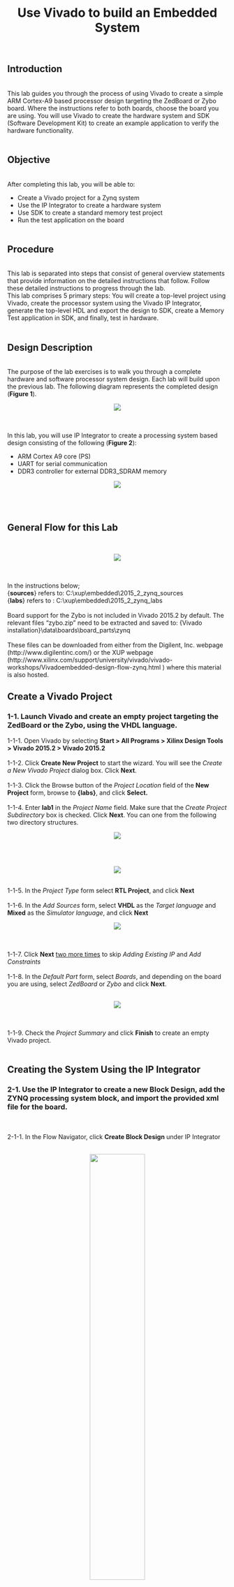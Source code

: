 <h1 align="center">Use Vivado to build an Embedded System </h1><br>	
<h2>Introduction</h2><br>
This lab guides you through the process of using Vivado to create a simple ARM Cortex-A9 based processor design targeting the ZedBoard or Zybo board. Where the instructions refer to both boards, choose the board you are using. You will use Vivado to create the hardware system and SDK (Software Development Kit) to create an example application to verify the hardware functionality.<br><br>
<h2>Objective</h2><br>
After completing this lab, you will be able to:<br>

* Create a Vivado project for a Zynq system
* Use the IP Integrator to create a hardware system 
* Use SDK to create a standard memory test project
* Run the test application on the board 
<br><br>
<h2>Procedure</h2><br>
This lab is separated into steps that consist of general overview statements that provide information on the detailed instructions that follow. Follow these detailed instructions to progress through the lab. <br>
This lab comprises 5 primary steps: You will create a top-level project using Vivado, create the processor system using the Vivado IP Integrator, generate the top-level HDL and export the design to SDK, create a Memory Test application in SDK, and finally, test in hardware.
<br><br>
<h2>Design Description </h2><br>
The purpose of the lab exercises is to walk you through a complete hardware and software processor system design. Each lab will build upon the previous lab. The following diagram represents the completed design (<b>Figure 1</b>).
<p align="center">
 <img src="https://user-images.githubusercontent.com/13907836/51589414-c2e40b80-1e9b-11e9-9017-2b9bfb682ed7.PNG">
</p><br><br>
In this lab, you will use IP Integrator to create a processing system based design consisting of the following (<b>Figure 2</b>):<br>

* ARM Cortex A9 core (PS) 
* UART for serial communication 
* DDR3 controller for external DDR3_SDRAM memory 

<p align="center">
 <img src="https://user-images.githubusercontent.com/13907836/51589335-82848d80-1e9b-11e9-9e6c-e366ead00be8.PNG">
</p><br><br>

<h2>General Flow for this Lab</h2><br>
<p align="center">
 <img src="https://user-images.githubusercontent.com/13907836/51589562-46056180-1e9c-11e9-9ebc-47da8a1af069.PNG">
</p><br><br>
In the instructions below;<br> 
{<b>sources</b>} refers to: C:\xup\embedded\2015_2_zynq_sources <br>
{<b>labs</b>} refers to : C:\xup\embedded\2015_2_zynq_labs <br><br>
Board support for the Zybo is not included in Vivado 2015.2 by default. The relevant files “zybo.zip” need to be extracted and saved to: {Vivado installation}\data\boards\board_parts\zynq<br><br>
These files can be downloaded from either from the Digilent, Inc. webpage (http://www.digilentinc.com/) or the XUP webpage (http://www.xilinx.com/support/university/vivado/vivado-workshops/Vivadoembedded-design-flow-zynq.html ) where this material is also hosted. 

<h2>Create a Vivado Project</h2>
<h3>1-1. Launch Vivado and create an empty project targeting the ZedBoard or the Zybo, using the VHDL language.</h3>
1-1-1. Open Vivado by selecting <b>Start > All Programs > Xilinx Design Tools > Vivado 2015.2 > Vivado 2015.2</b><br><br>
1-1-2. Click <b>Create New Project</b> to start the wizard. You will see the <i>Create a New Vivado Project</i> dialog box. Click <b>Next</b>. <br><br>
1-1-3. Click the Browse button of the <i>Project Location</i> field of the <b>New Project</b> form, browse to <b>{labs}</b>, and click <b>Select.</b> <br><br>
1-1-4. Enter <b>lab1</b> in the <i>Project Name</i> field.  Make sure that the <i>Create Project Subdirectory</i> box is checked.  Click <b>Next</b>. You can one from the following two directory structures. 
<p align="center">
 <img src="https://user-images.githubusercontent.com/13907836/51590651-916d3f00-1e9f-11e9-9711-94a67ab75dc2.PNG">
</p><br><br>
<p align="center">
 <img src="https://user-images.githubusercontent.com/13907836/51590671-a1851e80-1e9f-11e9-8551-b6311aab45a0.PNG">
</p><br>
1-1-5. In the <i>Project Type</i> form select <b>RTL Project</b>, and click <b>Next</b> <br><br>
1-1-6. In the <i>Add Sources</i> form, select <b>VHDL</b> as the <i>Target language</i> and <b>Mixed</b> as the <i>Simulator language</i>, and click <b>Next</b><br>
<p align="center">
 <img src="https://user-images.githubusercontent.com/13907836/51652814-cfbd3980-1f45-11e9-8445-7aca5f3c09d4.jpg">
</p><br><br>
1-1-7. Click <b>Next</b> <u>two more times</u> to skip <i>Adding Existing IP</i> and <i>Add Constraints</i><br><br>
1-1-8. In the <i>Default Part</i> form, select <i>Boards</i>, and depending on the board you are using, select <i>ZedBoard</i> or <i>Zybo</i> and click <b>Next</b>.<br><br>
<p align="center">
 <img src="https://user-images.githubusercontent.com/13907836/51653183-33943200-1f47-11e9-8147-efdf1978daa6.jpg">
</p><br><br>
1-1-9. Check the <i>Project Summary</i> and click <b>Finish</b> to create an empty Vivado project.<br><br>

<h2>Creating the System Using the IP Integrator </h2>
<h3>2-1. Use the IP Integrator to create a new Block Design, add the ZYNQ processing system block, and import the provided xml file for the board.</h3><br><br>
2-1-1. In the Flow Navigator, click <b>Create Block Design</b> under IP Integrator<br><br>
<p align="center">
 <img src="https://user-images.githubusercontent.com/13907836/51653754-b1f1d380-1f49-11e9-891f-634c4d1a6349.jpg" width="50%" height="50%">
</p><br><br>
2-1-2. Enter <b>system</b> for the design name and click <b>OK</b>
<p align="center">
 <img src="https://user-images.githubusercontent.com/13907836/51653990-b23e9e80-1f4a-11e9-8e84-d41d33e9e80e.jpg" width="50%" height="50%">
</p><br><br>
2-1-3. IP from the catalog can be added in different ways. Click the <i>Add IP icon</i> in the block diagram side bar, press Ctrl + I, click the <i>Add IP icon</i> in the empty Diagram workspace, or right-click anywhere in the Diagram workspace and select Add IP.<br><br>
<p align="center">
 <img src="https://user-images.githubusercontent.com/13907836/51654074-0cd7fa80-1f4b-11e9-9e9c-bc1ace71e3fb.jpg" width="50%" height="50%">
</p><br><br>
2-1-4. Once the IP Catalog is open, type “z” into the Search bar, find and double click on <b>ZYNQ7 Processing System</b> entry, or click on the entry and hit the Enter key to add it to the design.
<p align="center">
 <img src="https://user-images.githubusercontent.com/13907836/51654173-7952f980-1f4b-11e9-85dc-d45783ca1363.jpg" width="50%" height="50%">
</p><br><br>
2-1-5. Notice the message at the top of the Diagram window that <i>Designer Assistance</i> available. Click <i>Run Block Automation</i> and select <b>/processing_system7_0</b>
<p align="center">
 <img src="https://user-images.githubusercontent.com/13907836/51654245-c9ca5700-1f4b-11e9-9740-92be12cb0e2d.jpg" width="50%" height="50%">
</p><br><br>
2-1-6. In the <i>Run Block Automation</i> window, leave the default settings, including <i>Apply Board Preset</i> checked, and click <b>OK</b> 
<p align="center">
 <img src="https://user-images.githubusercontent.com/13907836/51654313-23cb1c80-1f4c-11e9-9a41-59610f088f44.jpg" >
</p><br><br>
Once Block Automation has been complete, notice that ports have been automatically added for the DDR and Fixed IO, and some additional ports are now visible. The imported configuration for the Zynq related to the Zybo board has been applied which will now be modified. 
<p align="center">
 <img src="https://user-images.githubusercontent.com/13907836/51654380-7e647880-1f4c-11e9-91db-f41f884aacd2.jpg" >
</p><br><br>
2-1-7. Double-click on the added block to open its <i>Customization</i> window. 
Notice now the <i>Customization</i> window shows selected peripherals (with tick marks). This is the default configuration for the board applied by the block automation. 
<p align="center">
 <img src="https://user-images.githubusercontent.com/13907836/51654422-b23f9e00-1f4c-11e9-9f69-eca2a21ce5f2.jpg" >
</p><br><br>
<h3>2-2. Configure the processing block with just UART 1 peripheral enabled.</h3><br><br>

2-2-1. A block diagram of the Zynq should now be open again, showing various configurable blocks of the Processing System. <br>
At this stage, the designer can click on various configurable blocks (highlighted in green) and change the system configuration.<br> 
Only the UART is required for this lab, so all other peripherals will be deselected.<br><br>

2-2-2. Click on one of the peripherals (in green) in the <i>IOP Peripherals</i> block, or select the <i>MIO Configuration</i> tab on the left to open the configuration form<br><br>

2-2-3. Expand I/O peripherals if necessary, and ensure all the following <i>I/O peripherals are deselected</i> except <i>UART 1.</i><br>
i.e. Remove:<br>
<i>ENET 0</i><br>
<i>USB 0</i> <br>
<i>SD 0</i> <br>
Expand <b>GPIO</b> to deselect <i>GPIO MIO</i> <br>
Expand <b>Memory Interfaces</b> to deselect <i>Quad SPI Flash</i> <br>
Expand <b>Application Processor Unit</b> to disable <i>Timer 0</i>. 
<p align="center">
 <img src="https://user-images.githubusercontent.com/13907836/51654683-e36c9e00-1f4d-11e9-9c16-caac478fe6b6.jpg" >
</p><br><br>
2-2-4. Select the <b>PS-PL</b> Configuration tab on the left. <br><br>
2-2-5. Expand <i>AXI Non Secure Enablement > GP Master AXI interface</i> and deselect <b>M AXI GP0</b> interface.<br><br>
2-2-6. Expand <b>General > Enable Clock Resets</b> and deselect the <b>FCLK_RESET0_N</b> option.<br><br>
2-2-7. Select the <b>Clock Configuration</b> tab on the left. Expand the <b>PL Fabric Clocks</b> and deselect the <b>FCLK_CLK0</b> option and click <b>OK.</b><br>
Click on the   (Regenerate Layout) button and see the following block diagram. 
<p align="center">
 <img src="https://user-images.githubusercontent.com/13907836/51654874-c389aa00-1f4e-11e9-8df9-232d7768a0c1.jpg" width="50%" height="50%">
</p><br><br>
2-2-8. Click on the  (Validate Design) button and make sure that there are no errors.<br> 

<h2>Generate Top-Level and Export to SDK</h2>
<h3>3-1. Generate IP Integrator Outputs, the top-level HDL, and start SDK by exporting the hardware</h3><br><br>

3-1-1. In the sources panel, right-click on <i>system.bd</i>, and select <b>Generate Output Products</b> … and click <b>Generate</b> to generate the Implementation, Simulation and Synthesis files for the design (You can also click on <b>Generate Block Design</b> in the Flow Navigator pane to do the same)<br><br>

3-1-2. Right-click again on <i>system.bd</i>, and select <b>Create HDL Wrapper</b> … to generate the top-level VHDL model. Leave the <i>Let Vivado manager wrapper and auto-update</i> option selected, and click <b>OK</b><br>The <i>system_wrapper.vhd</i> file will be created and added to the project.  Double-click on the file to see the content in the Auxiliary pane<br>
<p align="center">
 <img src="https://user-images.githubusercontent.com/13907836/51656499-3f3b2500-1f56-11e9-8d9b-0e80b00e9044.PNG">
</p><br><br>

3-1-3. Notice that the VHDL file is already <i>Set As the Top module</i> in the design, indicated by the icon <br><br>

3-1-4. Select <b>File > Export > Export hardware</b> and click <b>OK</b>. (<i>Save</i> the project if prompted)<br>
Note:  Since we do not have any hardware in Programmable Logic (PL) there is no bitstream to generate, hence the <i>Include bitstream</i> option is not necessary at this time
<p align="center">
 <img src="https://user-images.githubusercontent.com/13907836/51656640-b8d31300-1f56-11e9-92da-b70327761919.PNG">
</p><br><br>

3-1-5. Select <b>File > Launch SDK</b> leaving the default settings, and click <b>OK</b> 
<p align="center">
 <img src="https://user-images.githubusercontent.com/13907836/51656705-05b6e980-1f57-11e9-8b59-4233f92701a8.PNG">
</p><br>

SDK should now be open. If only the Welcome panel is visible, close or minimize this panel to view the <i>Project Explorer</i> and <i>Preview panel</i>. A Hardware platform project should have been automatically created, and the <i>system_wrapper_hw_platform_0</i> folder should exist in the Project Explorer panel.

<p align="center">
 <img src="https://user-images.githubusercontent.com/13907836/51656790-4b73b200-1f57-11e9-9519-93984e1ce78d.PNG">
</p><br>

The system.hdf file (Hardware Description File) for the Hardware platform should open in the preview pane. Double click system.hdf to open it if it is not.<br>  
Basic information about the hardware configuration of the project can be found in the .hdf file, along with the Address maps for the PS systems, and driver information. The .hdf file is used in the software environment to determine the peripherals available in the system, and their location in the address map

<h2>Generate Memory TestApp in SDK</h2>
<h3>4-1. Generate memory test application using one of the standard projects template.</h3><br><br>
4-1-1. In SDK, select <b>File > New > Application Project</b><br><br>

4-1-2. Name the project <b>mem_test</b>, and in the <i>Board Support Package</i> section, leave <i>Create New</i> selected and leave the default name <i>mem_test_bsp</i> and click <b>Next</b>. (Note that this application will run on ps7_cortexa9_0 i.e. core 0 of the two processor cores available.)<br>
<p align="center">
 <img src="https://user-images.githubusercontent.com/13907836/51657180-9215dc00-1f58-11e9-9ad8-3b540366e03a.PNG">
</p><br>

4-1-3. Select <b>Memory Tests</b> from the <i>Available Templates</i> window, and click <b>Finish</b>.<br>